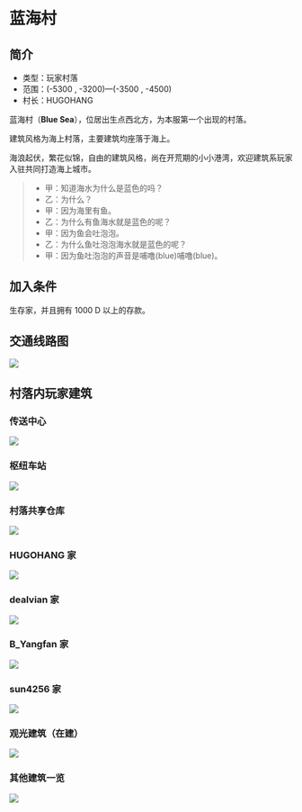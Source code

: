 # 蓝海村

## 简介

* 类型：玩家村落
* 范围：\(-5300 , -3200\)—\(-3500 , -4500\)
* 村长：HUGOHANG

蓝海村（**Blue Sea**），位居出生点西北方，为本服第一个出现的村落。

建筑风格为海上村落，主要建筑均座落于海上。

海浪起伏，繁花似锦，自由的建筑风格，尚在开荒期的小小港湾，欢迎建筑系玩家入驻共同打造海上城市。

> * 甲：知道海水为什么是蓝色的吗？
> * 乙：为什么？
> * 甲：因为海里有鱼。
> * 乙：为什么有鱼海水就是蓝色的呢？
> * 甲：因为鱼会吐泡泡。
> * 乙：为什么鱼吐泡泡海水就是蓝色的呢？
> * 甲：因为鱼吐泡泡的声音是哺噜\(blue\)哺噜\(blue\)。

## 加入条件

生存家，并且拥有 1000 D 以上的存款。

## 交通线路图

![](../../.gitbook/assets/server-world/villages/blue_sea/Blue-Sea-Rail-Transit-Map.png)

## 村落内玩家建筑

### 传送中心

![](../../.gitbook/assets/server-world/villages/blue_sea/Blue-Sea-Teleport-Center.png)

### 枢纽车站

![](../../.gitbook/assets/server-world/villages/blue_sea/Blue-Sea-Junction-Station.png)

### 村落共享仓库

![](../../.gitbook/assets/server-world/villages/blue_sea/Blue-Sea-Warehouse.png)

### HUGOHANG 家

![](../../.gitbook/assets/server-world/villages/blue_sea/Blue-Sea-House-Of-HUGOHANG.png)

### dealvian 家

![](../../.gitbook/assets/server-world/villages/blue_sea/Blue-Sea-House-Of-dealvian.png)

### B\_Yangfan 家

![](../../.gitbook/assets/server-world/villages/blue_sea/Blue-Sea-House-Of-B_Yangfan.png)

### sun4256 家

![](../../.gitbook/assets/server-world/villages/blue_sea/Blue-Sea-House-Of-sun4256.png)

### 观光建筑（在建）

![](../../.gitbook/assets/server-world/villages/blue_sea/Blue-Sea-Building%20%281%29.png)

### 其他建筑一览

![](../../.gitbook/assets/server-world/villages/blue_sea/Blue-Sea-Building%20%282%29.png)

